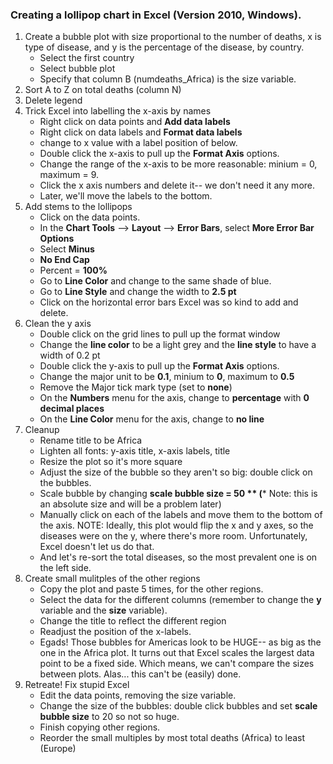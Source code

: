 ### Creating a lollipop chart in Excel (Version 2010, Windows).

1. Create a bubble plot with size proportional to the number of deaths, x is type of disease, and y is the percentage of the disease, by country.
    * Select the first country
    * Select bubble plot
    * Specify that column B (numdeaths_Africa) is the size variable.
2. Sort A to Z on total deaths (column N)
3. Delete legend
4. Trick Excel into labelling the x-axis by names
    * Right click on data points and **Add data labels**
    * Right click on data labels and **Format data labels**
    * change to x value with a label position of below.
    * Double click the x-axis to pull up the **Format Axis** options.
    * Change the range of the x-axis to be more reasonable: minium = 0, maximum = 9.
    * Click the x axis numbers and delete it-- we don't need it any more.
    * Later, we'll move the labels to the bottom.
5. Add stems to the lollipops
    * Click on the data points.
    * In the **Chart Tools** --> **Layout** --> **Error Bars**, select **More Error Bar Options**
    * Select **Minus**
    * **No End Cap**
    * Percent = **100%**
    * Go to **Line Color** and change to the same shade of blue.
    * Go to **Line Style** and change the width to **2.5 pt**
    * Click on the horizontal error bars Excel was so kind to add and delete.
6. Clean the y axis
    * Double click on the grid lines to pull up the format window
    * Change the **line color** to be a light grey and the **line style** to have a width of 0.2 pt
    * Double click the y-axis to pull up the **Format Axis** options.
    * Change the major unit to be **0.1**, minium to **0**, maximum to **0.5**
    * Remove the Major tick mark type (set to **none**)
    * On the **Numbers** menu for the axis, change to **percentage** with **0 decimal places**
    * On the **Line Color** menu for the axis, change to **no line**
7. Cleanup 
    * Rename title to be Africa
    * Lighten all fonts: y-axis title, x-axis labels, title
    * Resize the plot so it's more square
    * Adjust the size of the bubble so they aren't so big: double click on the bubbles.
    * Scale bubble by changing **scale bubble size = 50 ** (*** Note: this is an absolute size and will be a problem later)
    * Manually click on each of the labels and move them to the bottom of the axis.  NOTE: Ideally, this plot would flip the x and y axes, so the diseases were on the y, where there's more room.  Unfortunately, Excel doesn't let us do that.
    * And let's re-sort the total diseases, so the most prevalent one is on the left side.
8. Create small mulitples of the other regions
    * Copy the plot and paste 5 times, for the other regions.
    * Select the data for the different columns (remember to change the **y** variable and the **size** variable).
    * Change the title to reflect the different region
    * Readjust the position of the x-labels.
    * Egads! Those bubbles for Americas look to be HUGE-- as big as the one in the Africa plot.  It turns out that Excel scales the largest data point to be a fixed side.  Which means, we can't compare the sizes between plots.  Alas... this can't be (easily) done.
9.  Retreate! Fix stupid Excel
    * Edit the data points, removing the size variable.
    * Change the size of the bubbles: double click bubbles and set **scale bubble size** to 20 so not so huge.
    * Finish copying other regions.
    * Reorder the small multiples by most total deaths (Africa) to least (Europe)
  
